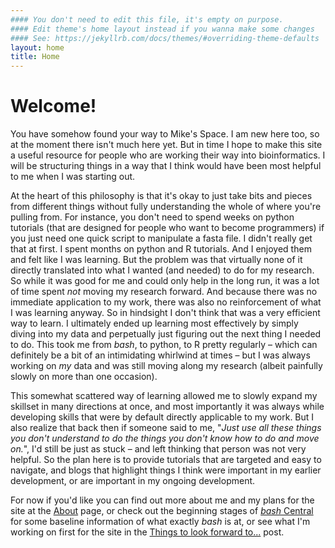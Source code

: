 ```yaml
---
#### You don't need to edit this file, it's empty on purpose.
#### Edit theme's home layout instead if you wanna make some changes
#### See: https://jekyllrb.com/docs/themes/#overriding-theme-defaults
layout: home
title: Home
---
```


# Welcome!

You have somehow found your way to Mike's Space. I am new here too, so at the moment there isn't much here yet. But in time I hope to make this site a useful resource for people who are working their way into bioinformatics. I will be structuring things in a way that I think would have been most helpful to me when I was starting out.  

At the heart of this philosophy is that it's okay to just take bits and pieces from different things without fully understanding the whole of where you're pulling from. For instance, you don't need to spend weeks on python tutorials (that are designed for people who want to become programmers) if you just need one quick script to manipulate a fasta file. I didn't really get that at first. I spent months on python and R tutorials. And I enjoyed them and felt like I was learning. But the problem was that virtually none of it directly translated into what I wanted (and needed) to do for my research. So while it was good for me and could only help in the long run, it was a lot of time spent *not* moving my research forward. And because there was no immediate application to my work, there was also no reinforcement of what I was learning anyway. So in hindsight I don't think that was a very efficient way to learn. I ultimately ended up learning most effectively by simply diving into my data and perpetually just figuring out the next thing I needed to do. This took me from *bash*, to python, to R pretty regularly – which can definitely be a bit of an intimidating whirlwind at times – but I was always working on *my* data and was still moving along my research (albeit painfully slowly on more than one occasion). 

This somewhat scattered way of learning allowed me to slowly expand my skillset in many directions at once, and most importantly it was always while developing skills that were by default directly applicable to my work. But I also realize that back then if someone said to me, "*Just use all these things you don't understand to do the things you don't know how to do and move on.*", I'd still be just as stuck – and left thinking that person was not very helpful. So the plan here is to provide tutorials that are targeted and easy to navigate, and blogs that highlight things I think were important in my earlier development, or are important in my ongoing development. 

For now if you'd like you can find out more about me and my plans for the site at the [About](/about/) page, or check out the beginning stages of [*bash* Central](/bash.html) for some baseline information of what exactly *bash* is at, or see what I'm working on first for the site in the [Things to look forward to...](/2017/09/11/coming-soon.html) post. 
